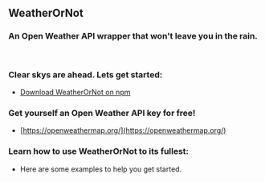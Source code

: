 ## WeatherOrNot
### An Open Weather API wrapper that won't leave you in the rain.
<br>

### Clear skys are ahead. Lets get started: 
* [Download WeatherOrNot on npm](https://www.npmjs.org)

### Get yourself an Open Weather API key for free!
* [https://openweathermap.org/](https://openweathermap.org/)

### Learn how to use WeatherOrNot to its fullest:
* Here are some examples to help you get started.